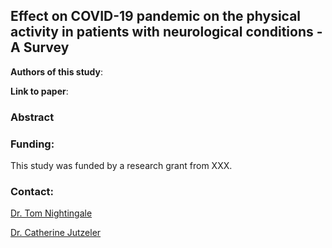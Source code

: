 ##  Effect on COVID-19 pandemic on the physical activity in patients with neurological conditions - A Survey

**Authors of this study**: 

**Link to paper**: 

### Abstract

### Funding: 
This study was funded by a research grant from XXX.

### Contact: 
[Dr. Tom Nightingale](mailto:T.E.Nightingale@bham.ac.uk?subject=[GitHub]%20Source%20Han%20Sans)

[Dr. Catherine Jutzeler](mailto:catherine.jutzeler@bsse.ethz.ch?subject=[GitHub]%20Source%20Han%20Sans)



